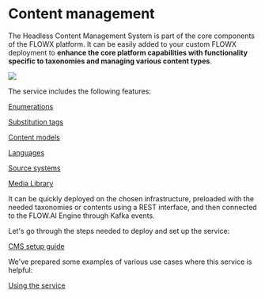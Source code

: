# Content management

The Headless Content Management System is part of the core components of the FLOWX platform. It can be easily added to your custom FLOWX deployment to **enhance the core platform capabilities with functionality specific to taxonomies and managing various content types**.

![](https://s3.eu-west-1.amazonaws.com/docx.flowx.ai/3.1/content_management.png#center)

The service includes the following features:


[Enumerations](enumerations)

[Substitution tags](substitution-tags)

[Content models](content-models)

[Languages](languages)

[Source systems](source-systems)

[Media Library](media-library)

It can be quickly deployed on the chosen infrastructure, preloaded with the needed taxonomies or contents using a REST interface, and then connected to the FLOW.AI Engine through Kafka events.

Let's go through the steps needed to deploy and set up the service:

[CMS setup guide](../../../../platform-setup-guides/audit-setup-guide/)

We've prepared some examples of various use cases where this service is helpful:

[Using the service](using-the-service)
